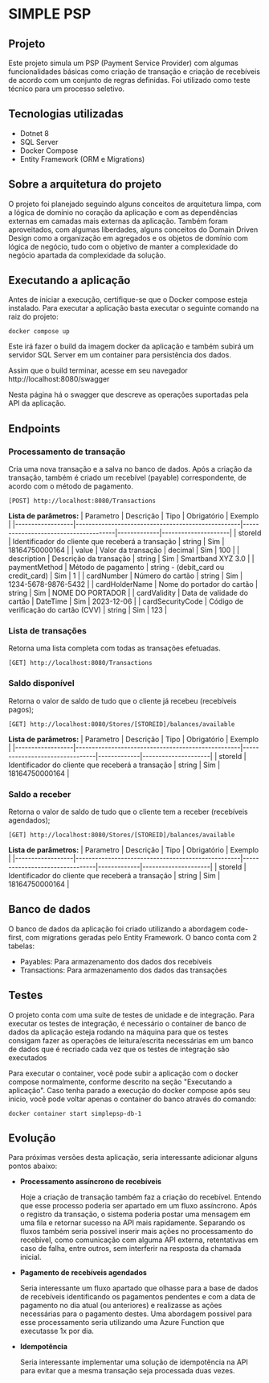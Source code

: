 # SIMPLE PSP

## Projeto
Este projeto simula um PSP (Payment Service Provider) com algumas funcionalidades básicas como criação de transação e criação de recebíveis de acordo com um conjunto de regras definidas. Foi utilizado como teste técnico para um processo seletivo. 

## Tecnologias utilizadas
- Dotnet 8
- SQL Server
- Docker Compose
- Entity Framework (ORM e Migrations)

## Sobre a arquitetura do projeto
O projeto foi planejado seguindo alguns conceitos de arquitetura limpa, com a lógica de domínio no coração da aplicação e com as dependências externas em camadas mais externas da aplicação. Também foram aproveitados, com algumas liberdades, alguns conceitos do Domain Driven Design como a organização em agregados e os objetos de domínio com lógica de negócio, tudo com o objetivo de manter a complexidade do negócio apartada da complexidade da solução.

## Executando a aplicação
Antes de iniciar a execução, certifique-se que o Docker compose esteja instalado.
Para executar a aplicação basta executar o seguinte comando na raiz do projeto:
```
docker compose up
```
Este irá fazer o build da imagem docker da aplicação e também subirá um servidor SQL Server em um container para persistência dos dados.

Assim que o build terminar, acesse em seu navegador http://localhost:8080/swagger

Nesta página há o swagger que descreve as operações suportadas pela API da aplicação.


## Endpoints
### Processamento de transação

Cria uma nova transação e a salva no banco de dados. Após a criação da transação, também é criado um recebível (payable) correspondente, de acordo com o método de pagamento.
```
[POST] http://localhost:8080/Transactions
```
**Lista de parâmetros:**
| Parametro        | Descrição                                         | Tipo                                 | Obrigatório | Exemplo             |
|------------------|---------------------------------------------------|--------------------------------------|-------------|---------------------|
| storeId          | Identificador do cliente que receberá a transação | string                               | Sim         | 18164750000164      |
| value            | Valor da transação                                | decimal                              | Sim         | 100                 |
| description      | Descrição da transação                            | string                               | Sim         | Smartband XYZ 3.0   |
| paymentMethod    | Método de pagamento                               | string - (debit_card ou credit_card) | Sim         | 1                   |
| cardNumber       | Número do cartão                                  | string                               | Sim         | 1234-5678-9876-5432 |
| cardHolderName   | Nome do portador do cartão                        | string                               | Sim         | NOME DO PORTADOR    |
| cardValidity     | Data de validade do cartão                        | DateTime                             | Sim         | 2023-12-06          |
| cardSecurityCode | Código de verificação do cartão (CVV)             | string                               | Sim         | 123                 |

### Lista de transações

Retorna uma lista completa com todas as transações efetuadas.
```
[GET] http://localhost:8080/Transactions
```

### Saldo disponível
Retorna o valor de saldo de tudo que o cliente já recebeu (recebíveis pagos);
```
[GET] http://localhost:8080/Stores/[STOREID]/balances/available
```
**Lista de parâmetros:**
| Parametro        | Descrição                                         | Tipo                           | Obrigatório | Exemplo             |
|------------------|---------------------------------------------------|--------------------------------|-------------|---------------------|
| storeId          | Identificador do cliente que receberá a transação | string                         | Sim         | 18164750000164      |

### Saldo a receber
Retorna o valor de saldo de tudo que o cliente tem a receber (recebíveis agendados);
```
[GET] http://localhost:8080/Stores/[STOREID]/balances/available
```
**Lista de parâmetros:**
| Parametro        | Descrição                                         | Tipo                           | Obrigatório | Exemplo             |
|------------------|---------------------------------------------------|--------------------------------|-------------|---------------------|
| storeId          | Identificador do cliente que receberá a transação | string                         | Sim         | 18164750000164      |

## Banco de dados
O banco de dados da aplicação foi criado utilizando a abordagem code-first, com migrations geradas pelo Entity Framework.
O banco conta com 2 tabelas:
- Payables: Para armazenamento dos dados dos recebíveis
- Transactions: Para armazenamento dos dados das transações

## Testes
O projeto conta com uma suite de testes de unidade e de integração.
Para executar os testes de integração, é necessário o container de banco de dados da aplicação esteja rodando na máquina para que os testes consigam fazer as operações de leitura/escrita necessárias em um banco de dados que é recriado cada vez que os testes de integração são executados

Para executar o container, você pode subir a aplicação com o docker compose normalmente, conforme descrito na seção "Executando a aplicação".
Caso tenha parado a execução do docker compose após seu inicio, você pode voltar apenas o container do banco através do comando:
```
docker container start simplepsp-db-1
```

## Evolução
Para próximas versões desta aplicação, seria interessante adicionar alguns pontos abaixo:
- **Processamento assíncrono de recebíveis**

    Hoje a criação de transação também faz a criação do recebível. Entendo que esse processo poderia ser apartado em um fluxo assíncrono.
    Após o registro da transação, o sistema poderia postar uma mensagem em uma fila e retornar sucesso na API mais rapidamente.
    Separando os fluxos também seria possivel inserir mais ações no processamento do recebível, como comunicação com alguma API externa, retentativas em caso de falha, entre outros, sem interferir na resposta da chamada inicial.

- **Pagamento de recebíveis agendados**

    Seria interessante um fluxo apartado que olhasse para a base de dados de recebíveis identificando os pagamentos pendentes e com a data de pagamento no dia atual (ou anteriores) e realizasse as ações necessárias para o pagamento destes. Uma abordagem possivel para esse processamento seria utilizando uma Azure Function que executasse 1x por dia.

- **Idempotência**

    Seria interessante implementar uma solução de idempotência na API para evitar que a mesma transação seja processada duas vezes.